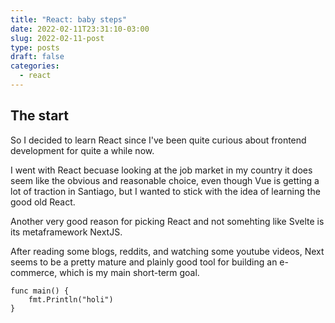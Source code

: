 ```yaml
---
title: "React: baby steps"
date: 2022-02-11T23:31:10-03:00
slug: 2022-02-11-post
type: posts
draft: false
categories:
  - react
---
```



## The start

So I decided to learn React since I've been quite curious about frontend development for quite a while now. 

I went with React becuase looking at the job market in my country it does seem like the obvious and reasonable choice, even though Vue is getting a lot of traction in Santiago, but I wanted to stick with the idea of learning the good old React.

Another very good reason for picking React and not somehting like Svelte is its metaframework NextJS.

After reading some blogs, reddits, and watching some youtube videos, Next seems to be a pretty mature and plainly good tool for building an e-commerce, which is my main short-term goal.

```golang
func main() {
    fmt.Println("holi")
}
```
